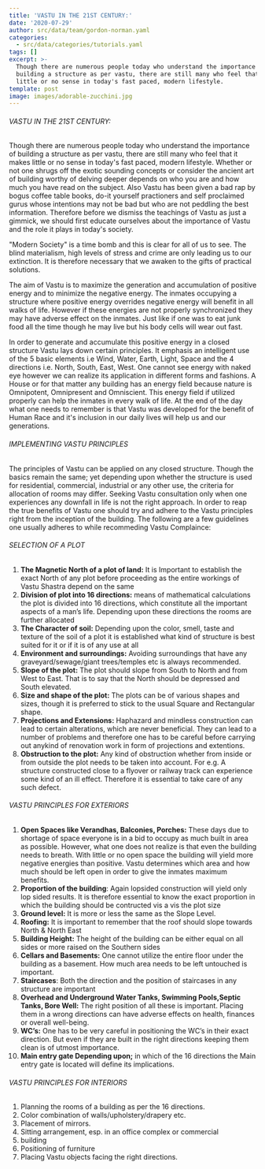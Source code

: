 ```yaml
---
title: 'VASTU IN THE 21ST CENTURY:'
date: '2020-07-29'
author: src/data/team/gordon-norman.yaml
categories:
  - src/data/categories/tutorials.yaml
tags: []
excerpt: >-
  Though there are numerous people today who understand the importance of
  building a structure as per vastu, there are still many who feel that it makes
  little or no sense in today's fast paced, modern lifestyle. 
template: post
image: images/adorable-zucchini.jpg
---
```

###### VASTU IN THE 21ST CENTURY:

Though there are numerous people today who understand the importance of building a structure as per vastu, there are still many who feel that it makes little or no sense in today's fast paced, modern lifestyle. Whether or not one shrugs off the exotic sounding concepts or consider the ancient art of building worthy of delving deeper depends on who you are and how much you have read on the subject. Also Vastu has been given a bad rap by bogus coffee table books, do-it yourself practioners and self proclaimed gurus whose intentions may not be bad but who are not peddling the best information. Therefore before we dismiss the teachings of Vastu as just a gimmick, we should first educate ourselves about the importance of Vastu and the role it plays in today's society.

"Modern Society" is a time bomb and this is clear for all of us to see. The blind materialism, high levels of stress and crime are only leading us to our extinction. It is therefore necessary that we awaken to the gifts of practical solutions.

The aim of Vastu is to maximize the generation and accumulation of positive energy and to minimize the negative energy. The inmates occupying a structure where positive energy overrides negative energy will benefit in all walks of life. However if these energies are not properly synchronized they may have adverse effect on the inmates. Just like if one was to eat junk food all the time though he may live but his body cells will wear out fast.

In order to generate and accumulate this positive energy in a closed structure Vastu lays down certain principles. It emphasis an intelligent use of the 5 basic elements i.e Wind, Water, Earth, Light, Space and the 4 directions i.e. North, South, East, West. One cannot see energy with naked eye however we can realize its application in different forms and fashions. A House or for that matter any building has an energy field because nature is Omnipotent, Omnipresent and Omniscient. This energy field if utilized properly can help the inmates in every walk of life. At the end of the day what one needs to remember is that Vastu was developed for the benefit of Human Race and it's inclusion in our daily lives will help us and our generations.

###### IMPLEMENTING VASTU PRINCIPLES

The principles of Vastu can be applied on any closed structure. Though the basics remain the same; yet depending upon whether the structure is used for residential, commercial, industrial or any other use, the criteria for allocation of rooms may differ. Seeking Vastu consultation only when one experiences any downfall in life is not the right approach. In order to reap the true benefits of Vastu one should try and adhere to the Vastu principles right from the inception of the building. The following are a few guidelines one usually adheres to while recommeding Vastu Complaince:

###### SELECTION OF A PLOT

1. **The Magnetic North of a plot of land:** It is Important to establish the exact North of any plot before proceeding as the entire workings of Vastu Shastra depend on the same
2. **Division of plot into 16 directions:** means of mathematical calculations the plot is divided into 16 directions, which constitute all the important aspects of a man’s life. Depending upon these directions the rooms are further allocated
3. **The Character of soil:** Depending upon the color, smell, taste and texture of the soil of a plot it is established what kind of structure is best suited for it or if it is of any use at all
4. **Environment and surroundings:** Avoiding surroundings that have any graveyard/sewage/giant trees/temples etc is always recommended.
5. **Slope of the plot:** The plot should slope from South to North and from West to East. That is to say that the North should be depressed and South elevated.
6. **Size and shape of the plot:** The plots can be of various shapes and sizes, though it is preferred to stick to the usual Square and Rectangular shape.
7. **Projections and Extensions:** Haphazard and mindless construction can lead to certain alterations, which are never beneficial. They can lead to a number of problems and therefore one has to be careful before carrying out anykind of renovation work in form of projections and extentions.
8. **Obstruction to the plot:** Any kind of obstruction whether from inside or from outside the plot needs to be taken into account. For e.g. A structure constructed close to a flyover or railway track can experience some kind of an ill effect. Therefore it is essential to take care of any such defect.


###### VASTU PRINCIPLES FOR EXTERIORS
###### 

1. **Open Spaces like Verandhas, Balconies, Porches:** These days due to shortage of space everyone is in a bid to occupy as much built in area as possible. However, what one does not realize is that even the building needs to breath. With little or no open space the building will yield more negative energies than positive. Vastu determines which area and how much should be left open in order to give the inmates maximum benefits.
2. **Proportion of the building**: Again lopsided construction will yield only lop sided results. It is therefore essential to know the exact proportion in which the building should be contructed vis a vis the plot size
3. **Ground level:** It is more or less the same as the Slope Level.
4. **Roofing:** It is important to remember that the roof should slope towards North & North East
5.  **Building Height:** The height of the building can be either equal on all sides or more raised on the Southern sides
6.   **Cellars and Basements:** One cannot utilize the entire floor under the building as a basement. How much area needs to be left untouched is important.
7.   **Staircases**: Both the direction and the position of staircases in any structure are important
8.   **Overhead and Underground Water Tanks, Swimming Pools,Septic Tanks, Bore Well:** The right position of all these is important. Placing them in a wrong directions can have adverse effects on health, finances or overall well-being.
9.   **WC’s:** One has to be very careful in positioning the WC’s in their exact direction. But even if they are built in the right directions keeping them clean is of utmost importance.
10.   **Main entry gate Depending upon;** in which of the 16 directions the Main entry gate is located will define its implications.


###### VASTU PRINCIPLES FOR INTERIORS

1. Planning the rooms of a building as per the 16 directions.
2. Color combination of walls/upholstery/drapery etc.
3. Placement of mirrors.
4. Sitting arrangement, esp. in an office complex or commercial
5. building
6. Positioning of furniture
7. Placing Vastu objects facing the right directions.
